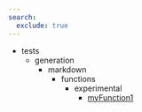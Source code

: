 ```yaml
---
search:
  exclude: true
---
```


- tests
    - generation
        - markdown
            - functions
                - experimental
                    - [myFunction1](tests/generation/markdown/functions/experimental/myFunction1.md)
